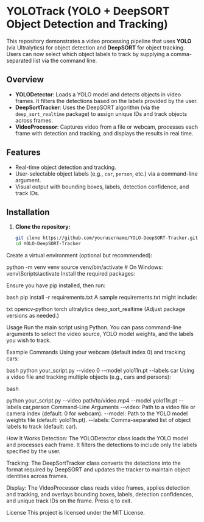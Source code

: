# YOLOTrack (YOLO + DeepSORT Object Detection and Tracking)
This repository demonstrates a video processing pipeline that uses **YOLO** (via Ultralytics) for object detection and **DeepSORT** for object tracking. Users can now select which object labels to track by supplying a comma-separated list via the command line.

## Overview

- **YOLODetector**: Loads a YOLO model and detects objects in video frames. It filters the detections based on the labels provided by the user.
- **DeepSortTracker**: Uses the DeepSORT algorithm (via the `deep_sort_realtime` package) to assign unique IDs and track objects across frames.
- **VideoProcessor**: Captures video from a file or webcam, processes each frame with detection and tracking, and displays the results in real time.

## Features

- Real-time object detection and tracking.
- User-selectable object labels (e.g., `car`, `person`, etc.) via a command-line argument.
- Visual output with bounding boxes, labels, detection confidence, and track IDs.

## Installation

1. **Clone the repository:**

   ```bash
   git clone https://github.com/yourusername/YOLO-DeepSORT-Tracker.git
   cd YOLO-DeepSORT-Tracker
Create a virtual environment (optional but recommended):


python -m venv venv
source venv/bin/activate  # On Windows: venv\Scripts\activate
Install the required packages:

Ensure you have pip installed, then run:

bash
pip install -r requirements.txt
A sample requirements.txt might include:

txt
opencv-python
torch
ultralytics
deep_sort_realtime
(Adjust package versions as needed.)

Usage
Run the main script using Python. You can pass command-line arguments to select the video source, YOLO model weights, and the labels you wish to track.

Example Commands
Using your webcam (default index 0) and tracking cars:

bash
python your_script.py --video 0 --model yolo11n.pt --labels car
Using a video file and tracking multiple objects (e.g., cars and persons):

bash

python your_script.py --video path/to/video.mp4 --model yolo11n.pt --labels car,person
Command-Line Arguments
--video: Path to a video file or camera index (default: 0 for webcam).
--model: Path to the YOLO model weights file (default: yolo11n.pt).
--labels: Comma-separated list of object labels to track (default: car).

How It Works
Detection:
The YOLODetector class loads the YOLO model and processes each frame. It filters the detections to include only the labels specified by the user.

Tracking:
The DeepSortTracker class converts the detections into the format required by DeepSORT and updates the tracker to maintain object identities across frames.

Display:
The VideoProcessor class reads video frames, applies detection and tracking, and overlays bounding boxes, labels, detection confidences, and unique track IDs on the frame. Press q to exit.

License
This project is licensed under the MIT License.

